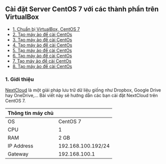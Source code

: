 ## Cài đặt Server CentOS 7 với các thành phần trên VirtualBox

- [1. Chuẩn bị VirtualBox, CentOS 7](#1)
- [2. Tạo máy ảo để cài CentOs](#2)
- [3. Tạo máy ảo để cài CentOs](#3)
- [4. Tạo máy ảo để cài CentOs](#4)
- [5. Tạo máy ảo để cài CentOs](#5)
- [6. Tạo máy ảo để cài CentOs](#6)
- [7. Tạo máy ảo để cài CentOs](#7)
- [8. Tạo máy ảo để cài CentOs](#8)
	
<a name="1" />
	
### 1. Giới thiệu

[NextCloud](https://nextcloud.com) là một giải pháp lưu trữ dữ liệu giống như Dropbox, Google Drive hay OneDrive,... Bài viết này sẽ hướng dẫn các bạn cài đặt NextCloud trên CentOS 7.

| Thông tin máy chủ | |
|--|--|
| OS | CentOS 7 |
| CPU | 1 |
| RAM | 2 GB |
| IP Address | 192.168.100.192/24 |
| Gateway | 192.168.100.1 |


<a name="2" />
